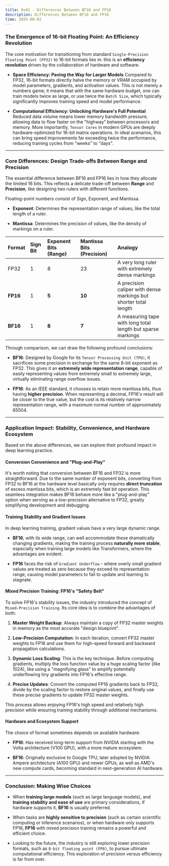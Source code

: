```yaml
---
title: 0x01 - Differences Between BF16 and FP16
description: Differences Between BF16 and FP16
time: 2025-08-02
---
```


### The Emergence of 16-bit Floating Point: An Efficiency Revolution

The core motivation for transitioning from standard `Single-Precision Floating Point (FP32)` to 16-bit formats lies in: this is an **efficiency revolution** driven by the collaboration of hardware and software.

* **Space Efficiency: Paving the Way for Larger Models**
  Compared to FP32, 16-bit formats directly halve the memory or VRAM occupied by model parameters, gradients, and activation values. This is not merely a numbers game; it means that with the same hardware budget, one can train models twice as large, or use twice the `Batch Size`, which typically significantly improves training speed and model performance.

* **Computational Efficiency: Unlocking Hardware's Full Potential**
  Reduced data volume means lower memory bandwidth pressure, allowing data to flow faster on the "highway" between processors and memory. More importantly, `Tensor Cores` in modern GPUs are deeply hardware-optimized for 16-bit matrix operations. In ideal scenarios, this can bring speed improvements far exceeding twice the performance, reducing training cycles from "weeks" to "days".

---

### Core Differences: Design Trade-offs Between Range and Precision

The essential difference between BF16 and FP16 lies in how they allocate the limited 16 bits. This reflects a delicate trade-off between **Range** and **Precision**, like designing two rulers with different functions.

Floating-point numbers consist of Sign, Exponent, and Mantissa.

* **Exponent**: Determines the representation range of values, like the total length of a ruler.

* **Mantissa**: Determines the precision of values, like the density of markings on a ruler.

| Format | Sign Bit | Exponent Bits (Range) | Mantissa Bits (Precision) | Analogy |
| :--- | :--- | :--- | :--- | :--- |
| FP32 | 1 | 8 | 23 | A very long ruler with extremely dense markings |
| **FP16** | 1 | **5** | **10** | A precision caliper with dense markings but shorter total length |
| **BF16** | 1 | **8** | **7** | A measuring tape with long total length but sparse markings |

Through comparison, we can draw the following profound conclusions:

* **BF16**: Designed by Google for its `Tensor Processing Unit (TPU)`, it sacrifices some precision in exchange for the same 8-bit exponent as FP32. This gives it an **extremely wide representation range**, capable of easily representing values from extremely small to extremely large, virtually eliminating range overflow issues.

* **FP16**: As an IEEE standard, it chooses to retain more mantissa bits, thus having **higher precision**. When representing a decimal, FP16's result will be closer to the true value, but the cost is its relatively narrow representation range, with a maximum normal number of approximately 65504.

---

### Application Impact: Stability, Convenience, and Hardware Ecosystem

Based on the above differences, we can explore their profound impact in deep learning practice.

#### Conversion Convenience and "Plug-and-Play"

It's worth noting that conversion between BF16 and FP32 is more straightforward. Due to the same number of exponent bits, converting from FP32 to BF16 at the hardware level basically only requires **direct truncation** of excess mantissa bits, which is an extremely fast bit operation. This seamless integration makes BF16 behave more like a "plug-and-play" option when serving as a low-precision alternative to FP32, greatly simplifying development and debugging.

#### Training Stability and Gradient Issues

In deep learning training, gradient values have a very large dynamic range.

* **BF16**, with its wide range, can well accommodate these dramatically changing gradients, making the training process **naturally more stable**, especially when training large models like Transformers, where the advantages are evident.

* **FP16** faces the risk of `Gradient Underflow` - where overly small gradient values are treated as zero because they exceed its representation range, causing model parameters to fail to update and learning to stagnate.

#### Mixed Precision Training: FP16's "Safety Belt"

To solve FP16's stability issues, the industry introduced the concept of `Mixed-Precision Training`. Its core idea is to combine the advantages of both:

1. **Master Weight Backup**: Always maintain a copy of FP32 master weights in memory as the most accurate "design blueprint".

2. **Low-Precision Computation**: In each iteration, convert FP32 master weights to FP16 and use them for high-speed forward and backward propagation calculations.

3. **Dynamic Loss Scaling**: This is the key technique. Before computing gradients, multiply the loss function value by a huge scaling factor (like 1024), like using a "magnifying glass" to amplify potentially underflowing tiny gradients into FP16's effective range.

4. **Precise Updates**: Convert the computed FP16 gradients back to FP32, divide by the scaling factor to restore original values, and finally use these precise gradients to update FP32 master weights.

This process allows enjoying FP16's high speed and relatively high precision while ensuring training stability through additional mechanisms.

#### Hardware and Ecosystem Support

The choice of format sometimes depends on available hardware:

* **FP16**: Has received long-term support from NVIDIA starting with the Volta architecture (V100 GPU), with a more mature ecosystem.

* **BF16**: Originally exclusive to Google TPU, later adopted by NVIDIA Ampere architecture (A100 GPU) and newer GPUs, as well as AMD's new compute cards, becoming standard in next-generation AI hardware.

---

### Conclusion: Making Wise Choices

* When **training large models** (such as large language models), and **training stability and ease of use** are primary considerations, if hardware supports it, **BF16** is usually preferred.

* When tasks are **highly sensitive to precision** (such as certain scientific computing or inference scenarios), or when hardware only supports FP16, **FP16** with mixed precision training remains a powerful and efficient choice.

* Looking to the future, the industry is still exploring lower precision formats, such as `8-bit floating point (FP8)`, to pursue ultimate computational efficiency. This exploration of precision versus efficiency is far from over.